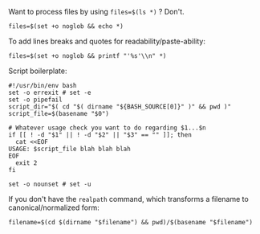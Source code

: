Want to process files by using `files=$(ls *)` ? Don't.

```
files=$(set +o noglob && echo *)
```

To add lines breaks and quotes for readability/paste-ability:
```
files=$(set +o noglob && printf "'%s'\\n" *)
```

Script boilerplate:
```
#!/usr/bin/env bash
set -o errexit # set -e
set -o pipefail
script_dir="$( cd "$( dirname "${BASH_SOURCE[0]}" )" && pwd )"
script_file=$(basename "$0")

# Whatever usage check you want to do regarding $1...$n
if [[ ! -d "$1" || ! -d "$2" || "$3" == "" ]]; then
  cat <<EOF
USAGE: $script_file blah blah blah
EOF
  exit 2
fi

set -o nounset # set -u
```

If you don't have the `realpath` command, which transforms a filename to canonical/normalized form:
```
filename=$(cd $(dirname "$filename") && pwd)/$(basename "$filename")
```

